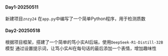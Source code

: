 #### Day1-20250511
新建项目`znzy24`
在`app.py`中编写了一个简单Python程序，用于检测质数
#### Day2-20250518
根据项目框架，搭建了一个简单的笃小实AI后端，使用`DeepSeek-R1-Distill-32B`模型
通过设置提示词，让笃小实AI在每句话的最后添加一个表情，增加趣味性